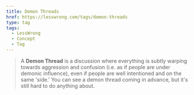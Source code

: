 ```yaml
---
title: Demon Threads
href: https://lesswrong.com/tags/demon-threads
type: tag
tags:
  - LessWrong
  - Concept
  - Tag
---
```


> A **Demon Thread** is a discussion where everything is subtly warping towards aggression and confusion (i.e. as if people are under demonic influence), even if people are well intentioned and on the same 'side.' You can see a demon thread coming in advance, but it's still hard to do anything about.